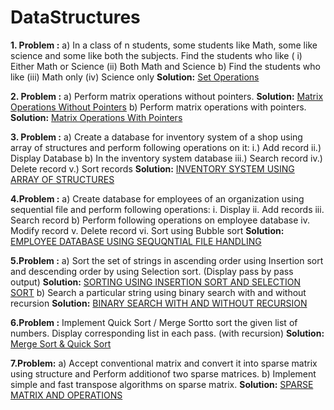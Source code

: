 # DataStructures

**1. Problem :**
    a) In a class of n students,  some students like  Math, some like  science and some like  both  the subjects. 
    Find  the students who like  ( i)  Either Math or Science (ii)  Both Math and Science
    b) Find  the students who like  (iii)  Math only  (iv) Science only
    **Solution:**  [Set Operations](https://github.com/sohamtupe55/DataStructures/blob/master/setoperations.cpp)

**2. Problem :**
    a) Perform matrix operations without pointers.
    **Solution:** [Matrix Operations Without Pointers](https://github.com/sohamtupe55/DataStructures/blob/master/matrixwithoutpointer.cpp)
    b) Perform matrix operations with pointers.
   **Solution:** [Matrix Operations With Pointers](https://github.com/sohamtupe55/DataStructures/blob/master/matrixwithpointer.cpp)
   
**3. Problem :**
    a) Create a database for inventory  system of a shop using  array of structures and perform following  operations  on it:  i.) Add record    ii.)  Display  Database
    b) In the inventory  system database iii.)  Search record iv.)  Delete record v.)  Sort  records
    **Solution:** [INVENTORY SYSTEM USING ARRAY OF STRUCTURES](https://github.com/sohamtupe55/DataStructures/blob/master/inventory.cpp)

**4.Problem :**
    a)  Create database for employees of an organization  using  sequential  file  and perform following operations:   i. Display  ii.  Add records iii.  Search record
    b) Perform following  operations  on  employee database iv. Modify record v. Delete record vi.  Sort using Bubble  sort
    **Solution:** [EMPLOYEE DATABASE USING SEQUQNTIAL FILE HANDLING](https://github.com/sohamtupe55/DataStructures/blob/master/seqfile.c)
    
**5.Problem :**
    a) Sort the set of strings in  ascending order using  Insertion  sort and descending  order by using  Selection sort. (Display  pass by pass output)
    **Solution:** [SORTING USING INSERTION SORT AND SELECTION SORT](https://github.com/sohamtupe55/DataStructures/blob/master/sortselins.cpp)
    b) Search a particular  string  using  binary  search with and without  recursion
    **Solution:** [BINARY SEARCH WITH AND WITHOUT RECURSION](https://github.com/sohamtupe55/DataStructures/blob/master/binsearch.cpp)
    
**6.Problem :**
    Implement  Quick  Sort / Merge Sortto  sort the given  list  of numbers. Display  corresponding  list  in each pass. (with recursion)
    **Solution:** [Merge Sort & Quick Sort](https://github.com/sohamtupe55/DataStructures/blob/master/sortmerqck.cpp)
    
**7.Problem:**
    a) Accept conventional  matrix  and convert it  into  sparse matrix using  structure and Perform additionof two sparse matrices.
    b) Implement  simple  and fast transpose algorithms  on sparse matrix.
    **Solution:** [SPARSE MATRIX AND OPERATIONS](https://github.com/sohamtupe55/DataStructures/blob/master/sparse.cpp)
    
    

